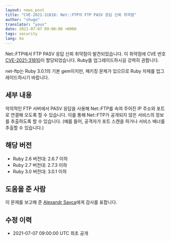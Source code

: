 ```yaml
---
layout: news_post
title: "CVE-2021-31810: Net::FTP의 FTP PASV 응답 신뢰 취약점"
author: "shugo"
translator: "yous"
date: 2021-07-07 09:00:00 +0000
tags: security
lang: ko
---
```


Net::FTP에서 FTP PASV 응답 신뢰 취약점이 발견되었습니다.
이 취약점에 CVE 번호 [CVE-2021-31810](https://www.cve.org/CVERecord?id=CVE-2021-31810)이 할당되었습니다.
Ruby를 업그레이드하시길 강력히 권합니다.

net-ftp는 Ruby 3.0.1의 기본 gem이지만, 패키징 문제가 있으므로 Ruby 자체를 업그레이드하시기 바랍니다.

## 세부 내용

악의적인 FTP 서버에서 PASV 응답을 사용해 Net::FTP를 속여 주어진 IP 주소와 포트로 연결해 오도록 할 수 있습니다.
이를 통해 Net::FTP가 공개되지 않은 서비스의 정보를 추출하도록 할 수 있습니다.
(예를 들어, 공격자가 포트 스캔을 하거나 서비스 배너를 추출할 수 있습니다.)

## 해당 버전

* Ruby 2.6 버전대: 2.6.7 이하
* Ruby 2.7 버전대: 2.7.3 이하
* Ruby 3.0 버전대: 3.0.1 이하

## 도움을 준 사람

이 문제를 보고해 준 [Alexandr Savca](https://hackerone.com/chinarulezzz)에게 감사를 표합니다.

## 수정 이력

* 2021-07-07 09:00:00 UTC 최초 공개
